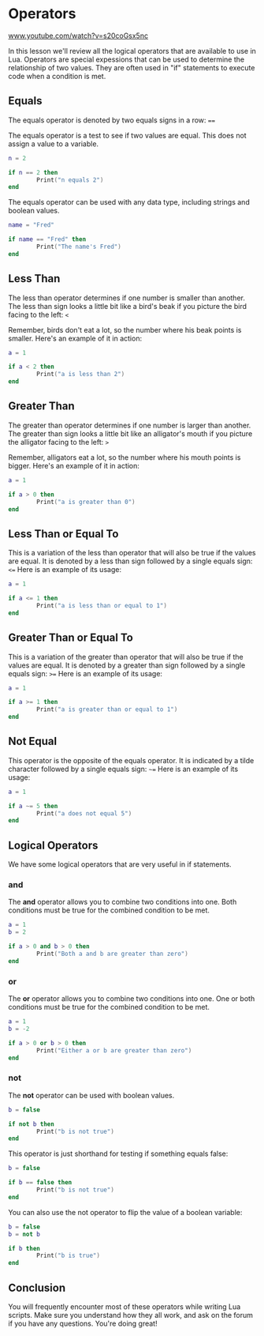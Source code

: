 # Operators

www.youtube.com/watch?v=s20coGsx5nc

In this lesson we'll review all the logical operators that are available to use in Lua.  Operators are special expessions that can be used to determine the relationship of two values.  They are often used in "if" statements to execute code when a condition is met.

## Equals

The equals operator is denoted by two equals signs in a row: `==`

The equals operator is a test to see if two values are equal.  This does not assign a value to a variable.

```lua
n = 2

if n == 2 then
        Print("n equals 2")
end
```

The equals operator can be used with any data type, including strings and boolean values.

```lua
name = "Fred"

if name == "Fred" then
        Print("The name's Fred")
end
```

## Less Than

The less than operator determines if one number is smaller than another.  The less than sign looks a little bit like a bird's beak if you picture the bird facing to the left: `<`

Remember, birds don't eat a lot, so the number where his beak points is smaller.  Here's an example of it in action:

```lua
a = 1

if a < 2 then
        Print("a is less than 2")
end
```

## Greater Than

The greater than operator determines if one number is larger than another.  The greater than sign looks a little bit like an alligator's mouth if you picture the alligator facing to the left: `>`

Remember, alligators eat a lot, so the number where his mouth points is bigger.  Here's an example of it in action:

```lua
a = 1

if a > 0 then
        Print("a is greater than 0")
end
```

## Less Than or Equal To

This is a variation of the less than operator that will also be true if the values are equal. It is denoted by a less than sign followed by a single equals sign:
`<=`
Here is an example of its usage:

```lua
a = 1

if a <= 1 then
        Print("a is less than or equal to 1")
end
```

## Greater Than or Equal To

This is a variation of the greater than operator that will also be true if the values are equal.   It is denoted by a greater than sign followed by a single equals sign:
`>=`
Here is an example of its usage:

```lua
a = 1

if a >= 1 then
        Print("a is greater than or equal to 1")
end
```

## Not Equal

This operator is the opposite of the equals operator.  It is indicated by a tilde character followed by a single equals sign:
`~=`
Here is an example of its usage:

```lua
a = 1

if a ~= 5 then
        Print("a does not equal 5")
end
```

## Logical Operators

We have some logical operators that are very useful in if statements.

### and

The **and** operator allows you to combine two conditions into one. Both conditions must be true for the combined condition to be met.

```lua
a = 1
b = 2

if a > 0 and b > 0 then
        Print("Both a and b are greater than zero")
end
```

### or

The **or** operator allows you to combine two conditions into one. One or both conditions must be true for the combined condition to be met.

```lua
a = 1
b = -2

if a > 0 or b > 0 then
        Print("Either a or b are greater than zero")
end
```

### not

The **not** operator can be used with boolean values.

```lua
b = false

if not b then
        Print("b is not true")
end
```

This operator is just shorthand for testing if something equals false:

```lua
b = false

if b == false then
        Print("b is not true")
end
```

You can also use the not operator to flip the value of a boolean variable:

```lua
b = false
b = not b

if b then
        Print("b is true")
end
```

## Conclusion

You will frequently encounter most of these operators while writing Lua scripts.  Make sure you understand how they all work, and ask on the forum if you have any questions.  You're doing great!
